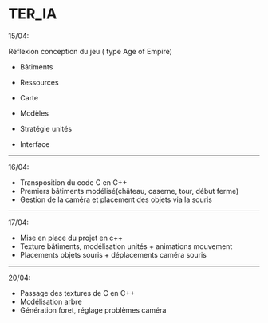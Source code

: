 # TER_IA
15/04:

Réflexion conception du jeu ( type  Age of Empire)

  - Bâtiments
  
  - Ressources
  
  - Carte
  
  - Modèles
  
  - Stratégie unités
  
  - Interface
  
--------------------------------------------------
16/04:

- Transposition du code C en C++
- Premiers bâtiments modélisé(château, caserne, tour, début ferme)
- Gestion de la caméra et placement des objets via la souris

--------------------------------------------------
17/04:

- Mise en place du projet en c++
- Texture bâtiments, modélisation unités + animations mouvement
- Placements objets souris + déplacements caméra souris

---------------------------------------------------
20/04:

- Passage des textures de C en C++
- Modélisation arbre
- Génération foret, réglage problèmes caméra 
